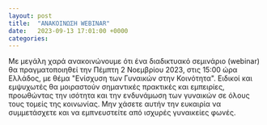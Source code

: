 ```yaml
---
layout: post
title:  "ΑΝΑΚΟΙΝΩΣΗ WEBINAR"
date:   2023-09-13 17:01:00 +0000
categories: 
---
```


Με μεγάλη χαρά ανακοινώνουμε ότι ένα διαδικτυακό σεμινάριο (webinar) θα πραγματοποιηθεί την Πέμπτη 2 Νοεμβρίου 2023, στις 15:00 ώρα Ελλάδος, με θέμα "Ενίσχυση των Γυναικών στην Κοινότητα". Ειδικοί και εμψυχωτές θα μοιραστούν σημαντικές πρακτικές και εμπειρίες, προωθώντας την ισότητα και την ενδυνάμωση των γυναικών σε όλους τους τομείς της κοινωνίας. Μην χάσετε αυτήν την ευκαιρία να συμμετάσχετε και να εμπνευστείτε από ισχυρές γυναικείες φωνές.
